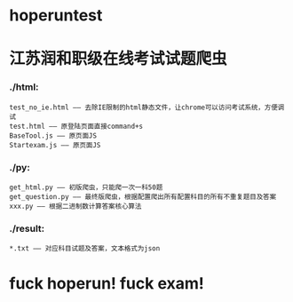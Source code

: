 hoperuntest
===========
江苏润和职级在线考试试题爬虫
===========
### ./html:
	test_no_ie.html —— 去除IE限制的html静态文件，让chrome可以访问考试系统，方便调试
	test.html —— 原登陆页面直接command+s
	BaseTool.js —— 原页面JS
	Startexam.js —— 原页面JS
### ./py:
	get_html.py —— 初版爬虫，只能爬一次一科50题
	get_question.py —— 最终版爬虫，根据配置爬出所有配置科目的所有不重复题目及答案
	xxx.py —— 根据二进制数计算答案核心算法
### ./result:
	*.txt —— 对应科目试题及答案，文本格式为json

fuck hoperun! fuck exam!
===========
